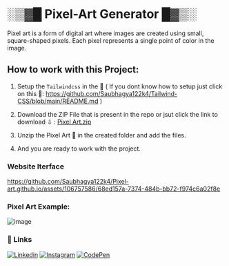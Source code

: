 # ░▒▓█ Pixel-Art Generator █▓▒░
Pixel art is a form of digital art where images are created using small, square-shaped pixels. Each pixel represents a single point of color in the image. 

## **How to work with this Project:**
1) Setup the `Tailwindcss` in the 📁 ( If you dont know how to setup just click on this 🔗: https://github.com/Saubhagya122k4/Tailwind-CSS/blob/main/README.md )
2) Download the ZIP File that is present in the repo or jsut click the link to download ⇩ : [Pixel Art.zip](https://github.com/Saubhagya122k4/Pixel-art.github.io/files/13696051/Pixel.Art.zip)

3) Unzip the Pixel Art 📁 in the created folder and add the files.
4) And you are ready to work with the project.
    
### **Website Iterface**

https://github.com/Saubhagya122k4/Pixel-art.github.io/assets/106757586/68ed157a-7374-484b-bb72-f974c6a02f8e


### **Pixel Art Example:**
![image](https://github.com/Saubhagya122k4/Pixel-art.github.io/assets/106757586/372f39ec-db67-454b-b142-0252999186ce)


### **🔗 Links**
[![Linkedin](https://img.shields.io/badge/linkedin-0A66C2?style=for-the-badge&logo=linkedin&logoColor=white)](https://www.linkedin.com/in/saubhagya-vishwakarma-48734a243/)
[![Instagram](https://img.shields.io/badge/Instagram-0A66C2?style=for-the-badge&logo=instagram&logoColor=white)](https://www.instagram.com/saubhagya122004/?theme=dark)
[![CodePen](https://img.shields.io/badge/CodePen-0A66C2?style=for-the-badge&logo=codepen&logoColor=white)](https://codepen.io/Code-Tech)
